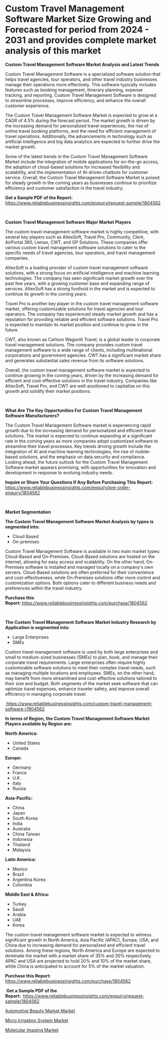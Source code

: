 <p><h1>Custom Travel Management Software Market Size Growing and Forecasted for period from 2024 - 2031 and provides complete market analysis of this market</h1></p><p><strong>Custom Travel Management Software Market Analysis and Latest Trends</strong></p>
<p><p>Custom Travel Management Software is a specialized software solution that helps travel agencies, tour operators, and other travel industry businesses manage their operations more effectively. This software typically includes features such as booking management, itinerary planning, expense tracking, and reporting. Custom Travel Management Software is designed to streamline processes, improve efficiency, and enhance the overall customer experience.</p><p>The Custom Travel Management Software Market is expected to grow at a CAGR of 4.5% during the forecast period. The market growth is driven by the increasing demand for personalized travel experiences, the rise of online travel booking platforms, and the need for efficient management of travel operations. Additionally, the advancements in technology such as artificial intelligence and big data analytics are expected to further drive the market growth.</p><p>Some of the latest trends in the Custom Travel Management Software Market include the integration of mobile applications for on-the-go access, the adoption of cloud-based solutions for increased flexibility and scalability, and the implementation of AI-driven chatbots for customer service. Overall, the Custom Travel Management Software Market is poised for steady growth in the coming years as businesses continue to prioritize efficiency and customer satisfaction in the travel industry.</p></p>
<p><strong>Get a Sample PDF of the Report:&nbsp;</strong> <a href="https://www.reliablebusinessinsights.com/enquiry/request-sample/1804562">https://www.reliablebusinessinsights.com/enquiry/request-sample/1804562</a></p>
<p>&nbsp;</p>
<p><strong>Custom Travel Management Software Major Market Players</strong></p>
<p><p>The custom travel management software market is highly competitive, with several key players such as AltexSoft, Travel Pro, Community, Clerk, AirPortal 360, Lemax, CWT, and GP Solutions. These companies offer various custom travel management software solutions to cater to the specific needs of travel agencies, tour operators, and travel management companies.</p><p>AltexSoft is a leading provider of custom travel management software solutions, with a strong focus on artificial intelligence and machine learning technologies. The company has seen significant market growth over the past few years, with a growing customer base and expanding range of services. AltexSoft has a strong foothold in the market and is expected to continue its growth in the coming years.</p><p>Travel Pro is another key player in the custom travel management software market, offering customizable solutions for travel agencies and tour operators. The company has experienced steady market growth and has a reputation for providing reliable and efficient software solutions. Travel Pro is expected to maintain its market position and continue to grow in the future.</p><p>CWT, also known as Carlson Wagonlit Travel, is a global leader in corporate travel management solutions. The company provides custom travel management software to a wide range of clients, including multinational corporations and government agencies. CWT has a significant market share and generates substantial sales revenue from its software solutions.</p><p>Overall, the custom travel management software market is expected to continue growing in the coming years, driven by the increasing demand for efficient and cost-effective solutions in the travel industry. Companies like AltexSoft, Travel Pro, and CWT are well-positioned to capitalize on this growth and solidify their market positions.</p></p>
<p>&nbsp;</p>
<p><strong>What Are The Key Opportunities For Custom Travel Management Software Manufacturers?</strong></p>
<p><p>The Custom Travel Management Software market is experiencing rapid growth due to the increasing demand for personalized and efficient travel solutions. The market is expected to continue expanding at a significant rate in the coming years as more companies adopt customized software to streamline their travel processes. Key trends driving growth include the integration of AI and machine learning technologies, the rise of mobile-based solutions, and the emphasis on data security and compliance. Looking ahead, the future outlook for the Custom Travel Management Software market appears promising, with opportunities for innovation and development in response to evolving industry needs.</p></p>
<p><strong>Inquire or Share Your Questions If Any Before Purchasing This Report:</strong> <a href="https://www.reliablebusinessinsights.com/enquiry/pre-order-enquiry/1804562">https://www.reliablebusinessinsights.com/enquiry/pre-order-enquiry/1804562</a></p>
<p>&nbsp;</p>
<p><strong>Market Segmentation</strong></p>
<p><strong>The Custom Travel Management Software Market Analysis by types is segmented into:</strong></p>
<p><ul><li>Cloud Based</li><li>On-premises</li></ul></p>
<p><p>Custom Travel Management Software is available in two main market types: Cloud-Based and On-Premises. Cloud-Based solutions are hosted on the internet, allowing for easy access and scalability. On the other hand, On-Premises software is installed and managed locally on a company's own servers. Cloud-Based solutions are often preferred for their convenience and cost-effectiveness, while On-Premises solutions offer more control and customization options. Both options cater to different business needs and preferences within the travel industry.</p></p>
<p><strong>Purchase this Report:&nbsp;</strong><a href="https://www.reliablebusinessinsights.com/purchase/1804562">https://www.reliablebusinessinsights.com/purchase/1804562</a></p>
<p>&nbsp;</p>
<p><strong>The Custom Travel Management Software Market Industry Research by Application is segmented into:</strong></p>
<p><ul><li>Large Enterprises</li><li>SMEs</li></ul></p>
<p><p>Custom travel management software is used by both large enterprises and small to medium-sized businesses (SMEs) to plan, book, and manage their corporate travel requirements. Large enterprises often require highly customizable software solutions to meet their complex travel needs, such as managing multiple locations and employees. SMEs, on the other hand, may benefit from more streamlined and cost-effective solutions tailored to their size and budget. Both segments of the market seek software that can optimize travel expenses, enhance traveler safety, and improve overall efficiency in managing corporate travel.</p></p>
<p><a href="https://www.reliablebusinessinsights.com/custom-travel-management-software-r1804562">&nbsp;https://www.reliablebusinessinsights.com/custom-travel-management-software-r1804562</a></p>
<p><strong>In terms of Region, the Custom Travel Management Software Market Players available by Region are:</strong></p>
<p>
    <p> <strong> North America: </strong>
        <ul>
            <li>United States</li>
            <li>Canada</li>
        </ul>
        </p> 
    <p> <strong> Europe: </strong>
        <ul>
            <li>Germany</li>
            <li>France</li>
            <li>U.K.</li>
            <li>Italy</li>
            <li>Russia</li>
        </ul>
        </p> 
    <p> <strong> Asia-Pacific: </strong>
        <ul>
            <li>China</li>
            <li>Japan</li>
            <li>South Korea</li>
            <li>India</li>
            <li>Australia</li>
            <li>China Taiwan</li>
            <li>Indonesia</li>
            <li>Thailand</li>
            <li>Malaysia</li>
        </ul>
        </p> 
    <p> <strong> Latin America: </strong>
        <ul>
            <li>Mexico</li>
            <li>Brazil</li>
            <li>Argentina Korea</li>
            <li>Colombia</li>
        </ul>
        </p> 
    <p> <strong> Middle East & Africa: </strong>
        <ul>
            <li>Turkey</li>
            <li>Saudi</li>
            <li>Arabia</li>
            <li>UAE</li>
            <li>Korea</li>
        </ul>
    </p>
    </p>
<p><p>The custom travel management software market is expected to witness significant growth in North America, Asia Pacific (APAC), Europe, USA, and China due to increasing demand for personalized and efficient travel solutions. Among these regions, North America and Europe are expected to dominate the market with a market share of 35% and 30% respectively. APAC and USA are projected to hold 20% and 10% of the market share, while China is anticipated to account for 5% of the market valuation.</p></p>
<p><strong>Purchase this Report: </strong><a href="https://www.reliablebusinessinsights.com/purchase/1804562">https://www.reliablebusinessinsights.com/purchase/1804562</a></p>
<p>&nbsp;<strong>Get a Sample PDF of the Report:&nbsp;&nbsp;</strong><a href="https://www.reliablebusinessinsights.com/enquiry/request-sample/1804562">https://www.reliablebusinessinsights.com/enquiry/request-sample/1804562</a></p>
<p><strong></strong></p>
<p><p><a href="https://github.com/EveKerluke2023/Market-Research-Report-List-1/blob/main/automotive-beauty-market-market.md">Automotive Beauty Market Market</a></p><p><a href="https://github.com/Angelnienowdseej3e45z3p8c/Market-Research-Report-List-3/blob/main/micro-irrigation-system-market.md">Micro Irrigation System Market</a></p><p><a href="https://github.com/angeliabkratze/Market-Research-Report-List-2/blob/main/molecular-imaging-market.md">Molecular Imaging Market</a></p></p>